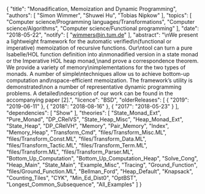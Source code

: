 {
    "title": "Monadification, Memoization and Dynamic Programming",
    "authors": [
        "Simon Wimmer",
        "Shuwei Hu",
        "Tobias Nipkow"
    ],
    "topics": [
        "Computer science/Programming languages/Transformations",
        "Computer science/Algorithms",
        "Computer science/Functional programming"
    ],
    "date": "2018-05-22",
    "notify": [
        "wimmers@in.tum.de"
    ],
    "abstract": "\nWe present a lightweight framework for the automatic verified\n(functional or imperative) memoization of recursive functions. Our\ntool can turn a pure Isabelle/HOL function definition into a\nmonadified version in a state monad or the Imperative HOL heap monad,\nand prove a correspondence theorem. We provide a variety of memory\nimplementations for the two types of monads. A number of simple\ntechniques allow us to achieve bottom-up computation and\nspace-efficient memoization. The framework’s utility is demonstrated\non a number of representative dynamic programming problems. A detailed\ndescription of our work can be found in the accompanying paper [2].",
    "licence": "BSD",
    "olderReleases": [
        {
            "2019": "2019-06-11"
        },
        {
            "2018": "2018-08-16"
        },
        {
            "2017": "2018-05-23"
        }
    ],
    "dependencies": [
        "Show"
    ],
    "theories": [
        "State_Monad_Ext",
        "Pure_Monad",
        "DP_CRelVS",
        "State_Heap_Misc",
        "Heap_Monad_Ext",
        "State_Heap",
        "DP_CRelVH",
        "Memory",
        "Pair_Memory",
        "Index",
        "Memory_Heap",
        "Transform_Cmd",
        "files/Transform_Misc.ML",
        "files/Transform_Const.ML",
        "files/Transform_Data.ML",
        "files/Transform_Tactic.ML",
        "files/Transform_Term.ML",
        "files/Transform.ML",
        "files/Transform_Parser.ML",
        "Bottom_Up_Computation",
        "Bottom_Up_Computation_Heap",
        "Solve_Cong",
        "Heap_Main",
        "State_Main",
        "Example_Misc",
        "Tracing",
        "Ground_Function",
        "files/Ground_Function.ML",
        "Bellman_Ford",
        "Heap_Default",
        "Knapsack",
        "Counting_Tiles",
        "CYK",
        "Min_Ed_Dist0",
        "OptBST",
        "Longest_Common_Subsequence",
        "All_Examples"
    ]
}